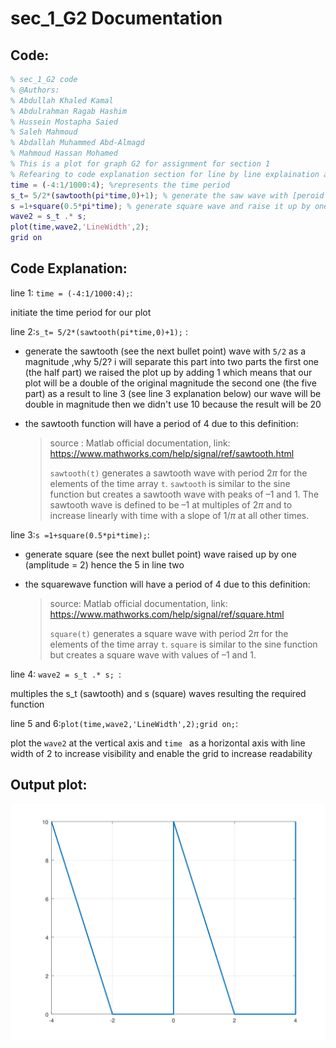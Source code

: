 # sec_1_G2 Documentation

## Code:

```matlab
% sec_1_G2 code 
% @Authors:
% Abdullah Khaled Kamal
% Abdulrahman Ragab Hashim
% Hussein Mostapha Saied
% Saleh Mahmoud
% Abdallah Muhammed Abd-Almagd
% Mahmoud Hassan Mohamed
% This is a plot for graph G2 for assignment for section 1  
% Refearing to code explanation section for line by line explaination and more inforamtion
time = (-4:1/1000:4); %represents the time period 
s_t= 5/2*(sawtooth(pi*time,0)+1); % generate the saw wave with [peroid = 4] rais it up by 1 to avoid the nigative portion [the magintude] will be discussed thoroughly at code explaination section
s =1+square(0.5*pi*time); % generate square wave and raise it up by one 
wave2 = s_t .* s; 
plot(time,wave2,'LineWidth',2);
grid on
```

## Code Explanation:

line 1: `time = (-4:1/1000:4);`:

initiate the time period for our plot

line 2:`s_t= 5/2*(sawtooth(pi*time,0)+1);` :

* generate the sawtooth (see the next bullet point) wave with `5/2` as a magnitude ,why 5/2? i will separate this part into two parts the  first one (the half part) we raised the plot up by adding 1 which means that our plot will be a double of the original magnitude  the second one (the five part) as a result to line 3 (see line 3 explanation below) our wave will be double in magnitude then we didn't use 10 because the result will be 20 

* the sawtooth function will have a period of 4 due to this definition:

  > source : Matlab official documentation, link: https://www.mathworks.com/help/signal/ref/sawtooth.html
  >
  > `sawtooth(t)`
  > generates a sawtooth wave with period 2*π* for the elements of the
  > time array `t`. `sawtooth` is similar to the
  > sine function but creates a sawtooth wave with peaks of –1 and 1. The sawtooth wave
  > is defined to be –1 at multiples of 2*π* and to increase linearly
  > with time with a slope of 1/*π* at all other times. 

 

line 3:`s =1+square(0.5*pi*time);`:

* generate square (see the next bullet point) wave raised up by one (amplitude = 2) hence the 5 in line two  
* the squarewave function will have a period of 4 due to this definition:
  
  > source: Matlab official documentation, link: https://www.mathworks.com/help/signal/ref/square.html
  >
  > `square(t)`
  > generates a square wave with period 2*π* for the elements of the
  > time array `t`. `square` is similar to the sine
  > function but creates a square wave with values of –1 and 1.

line 4: `wave2 = s_t .* s; `:

multiples the s_t (sawtooth) and s (square) waves resulting the required function

line 5 and 6:`plot(time,wave2,'LineWidth',2);grid on;`:

plot the `wave2` at the vertical axis and `time `  as a horizontal axis with line width of 2 to increase visibility and enable the grid to increase readability 

## Output plot:

![](untitled.svg)
